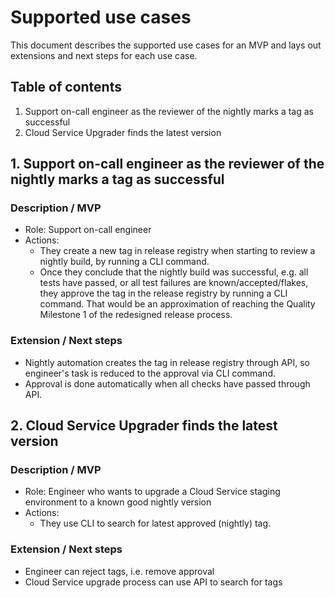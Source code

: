 # Supported use cases

This document describes the supported use cases for an MVP and lays out extensions and next steps for each use case.

## Table of contents

1. Support on-call engineer as the reviewer of the nightly marks a tag as successful
2. Cloud Service Upgrader finds the latest version

## 1. Support on-call engineer as the reviewer of the nightly marks a tag as successful

### Description / MVP

- Role: Support on-call engineer
- Actions:
  - They create a new tag in release registry when starting to review a nightly build, by running a CLI command.
  - Once they conclude that the nightly build was successful, e.g. all tests have passed, or all test failures are known/accepted/flakes, they approve the tag in the release registry by running a CLI command. That would be an approximation of reaching the Quality Milestone 1 of the redesigned release process.

### Extension / Next steps

- Nightly automation creates the tag in release registry through API, so engineer's task is reduced to the approval via CLI command.
- Approval is done automatically when all checks have passed through API.

## 2. Cloud Service Upgrader finds the latest version

### Description / MVP

- Role: Engineer who wants to upgrade a Cloud Service staging environment to a known good nightly version
- Actions:
  - They use CLI to search for latest approved (nightly) tag.

### Extension / Next steps

- Engineer can reject tags, i.e. remove approval
- Cloud Service upgrade process can use API to search for tags
